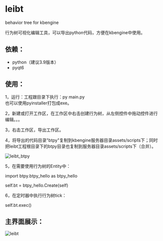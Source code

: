 # leibt
behavior tree for kbengine

行为树可视化编辑工具，可以导出python代码，方便在kbengine中使用。

## 依赖：
- python（建议3.9版本）
- pyqt6

## 使用：
1，运行：工程跟目录下执行：py main.py  
也可以使用pyinstaller打包成exe。

2，新建或打开工作区，在工作区中右击创建行为树，从左侧控件中拖动控件进行编辑。。。

3，右击工作区，导出工作区。

4，将导出的代码目录"btpy"复制到kbengine服务器目录assets/scripts下；同时把leibt工程根目录下的btpy目录也复制到服务器目录assets/scripts下（合并）。

![leibt_btpy](https://user-images.githubusercontent.com/8241429/169568824-23c9a7e9-df27-4917-b168-d7d755f097dd.jpg)

5，在需要使用行为树的Entity中：

import btpy.btpy_hello as btpy_hello

self.bt = btpy_hello.Create(self)

6，在定时器中执行行为树tick：

self.bt.exec()

## 主界面展示：
![leibt](https://user-images.githubusercontent.com/8241429/169566855-c0745231-8181-4b80-9fa8-3fb703524609.jpg)
